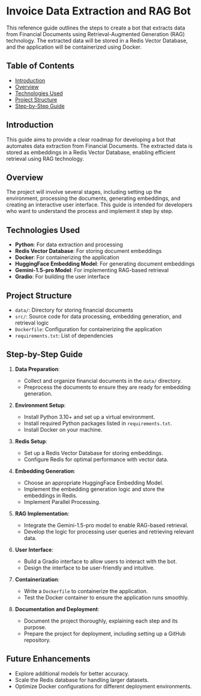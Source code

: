 # Invoice Data Extraction and RAG Bot

This reference guide outlines the steps to create a bot that extracts data from Financial Documents using Retrieval-Augmented Generation (RAG) technology. The extracted data will be stored in a Redis Vector Database, and the application will be containerized using Docker.

## Table of Contents

- [Introduction](#introduction)
- [Overview](#overview)
- [Technologies Used](#technologies-used)
- [Project Structure](#project-structure)
- [Step-by-Step Guide](#step-by-step-guide)

## Introduction

This guide aims to provide a clear roadmap for developing a bot that automates data extraction from Financial Documents. The extracted data is stored as embeddings in a Redis Vector Database, enabling efficient retrieval using RAG technology.

## Overview

The project will involve several stages, including setting up the environment, processing the documents, generating embeddings, and creating an interactive user interface. This guide is intended for developers who want to understand the process and implement it step by step.

## Technologies Used

- **Python**: For data extraction and processing
- **Redis Vector Database**: For storing document embeddings
- **Docker**: For containerizing the application
- **HuggingFace Embedding Model**: For generating document embeddings
- **Gemini-1.5-pro Model**: For implementing RAG-based retrieval
- **Gradio**: For building the user interface

## Project Structure

- `data/`: Directory for storing financial documents
- `src/`: Source code for data processing, embedding generation, and retrieval logic
- `Dockerfile`: Configuration for containerizing the application
- `requirements.txt`: List of dependencies

## Step-by-Step Guide

1. **Data Preparation**:
   - Collect and organize financial documents in the `data/` directory.
   - Preprocess the documents to ensure they are ready for embedding generation.

2. **Environment Setup**:
   - Install Python 3.10+ and set up a virtual environment.
   - Install required Python packages listed in `requirements.txt`.
   - Install Docker on your machine.

3. **Redis Setup**:
   - Set up a Redis Vector Database for storing embeddings.
   - Configure Redis for optimal performance with vector data.

4. **Embedding Generation**:
   - Choose an appropriate HuggingFace Embedding Model.
   - Implement the embedding generation logic and store the embeddings in Redis.
   - Implement Parallel Processing.

5. **RAG Implementation**:
   - Integrate the Gemini-1.5-pro model to enable RAG-based retrieval.
   - Develop the logic for processing user queries and retrieving relevant data.

6. **User Interface**:
   - Build a Gradio interface to allow users to interact with the bot.
   - Design the interface to be user-friendly and intuitive.
    
7. **Containerization**:
   - Write a `Dockerfile` to containerize the application.
   - Test the Docker container to ensure the application runs smoothly.

8. **Documentation and Deployment**:
   - Document the project thoroughly, explaining each step and its purpose.
   - Prepare the project for deployment, including setting up a GitHub repository.

## Future Enhancements

- Explore additional models for better accuracy.
- Scale the Redis database for handling larger datasets.
- Optimize Docker configurations for different deployment environments.
